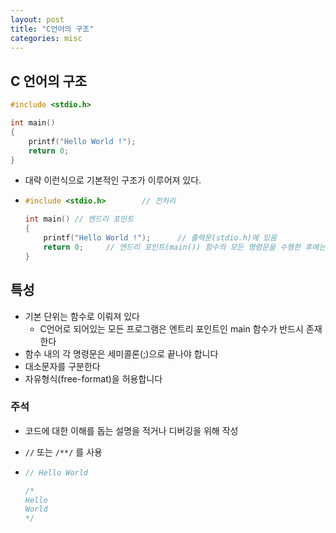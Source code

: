 ```yaml
---
layout: post
title: "C언어의 구조"
categories: misc
---
```




## 

## C 언어의 구조

```c
#include <stdio.h>

int main()
{
    printf("Hello World !");
    return 0;
}
```

- 대략 이런식으로  기본적인 구조가 이루어져 있다.

- ```c
  #include <stdio.h>		// 전처리
  
  int main() // 엔드리 포인트
  {
      printf("Hello World !");		// 출력문(stdio.h)에 있음
      return 0;		// 엔드리 포인트(main()) 함수의 모든 명령문을 수행한 후에는 0을 반환함 <- 이건 일종의 약속이라고 한다.
  }
  ```



## 특성

- 기본 단위는 함수로 이뤄져 있다
  - C언어로 되어있는 모든 프로그램은 엔트리 포인트인 main 함수가 반드시 존재한다
- 함수 내의 각 명령문은 세미콜론(;)으로 끝나야 합니다
- 대소문자를 구분한다
- 자유형식(free-format)을 허용합니다

### 주석

- 코드에 대한 이해를 돕는 설명을 적거나 디버깅을 위해 작성

- ``//`` 또는 ``/**/`` 를 사용

- ```c
  // Hello World
  
  /*
  Hello
  World
  */
  ```

